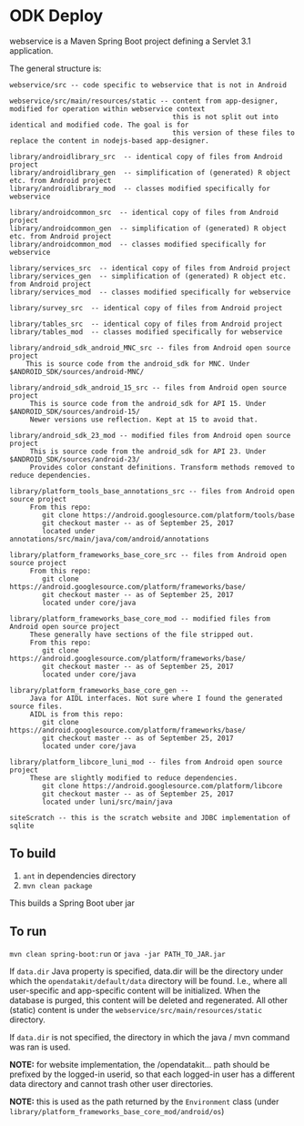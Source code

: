 # ODK Deploy

webservice is a Maven Spring Boot project defining a Servlet 3.1 application.

The general structure is:

```
webservice/src -- code specific to webservice that is not in Android

webservice/src/main/resources/static -- content from app-designer, modified for operation within webservice context
                                        this is not split out into identical and modified code. The goal is for 
                                        this version of these files to replace the content in nodejs-based app-designer.

library/androidlibrary_src  -- identical copy of files from Android project
library/androidlibrary_gen  -- simplification of (generated) R object etc. from Android project
library/androidlibrary_mod  -- classes modified specifically for webservice

library/androidcommon_src  -- identical copy of files from Android project
library/androidcommon_gen  -- simplification of (generated) R object etc. from Android project
library/androidcommon_mod  -- classes modified specifically for webservice

library/services_src  -- identical copy of files from Android project
library/services_gen  -- simplification of (generated) R object etc. from Android project
library/services_mod  -- classes modified specifically for webservice

library/survey_src  -- identical copy of files from Android project

library/tables_src  -- identical copy of files from Android project
library/tables_mod  -- classes modified specifically for webservice

library/android_sdk_android_MNC_src -- files from Android open source project
	This is source code from the android_sdk for MNC. Under $ANDROID_SDK/sources/android-MNC/

library/android_sdk_android_15_src -- files from Android open source project
     This is source code from the android_sdk for API 15. Under $ANDROID_SDK/sources/android-15/
	 Newer versions use reflection. Kept at 15 to avoid that.

library/android_sdk_23_mod -- modified files from Android open source project
     This is source code from the android_sdk for API 23. Under $ANDROID_SDK/sources/android-23/
	 Provides color constant definitions. Transform methods removed to reduce dependencies.
	 
library/platform_tools_base_annotations_src -- files from Android open source project
     From this repo: 
		git clone https://android.googlesource.com/platform/tools/base
		git checkout master -- as of September 25, 2017
		located under annotations/src/main/java/com/android/annotations
	 
library/platform_frameworks_base_core_src -- files from Android open source project
	 From this repo:
		git clone https://android.googlesource.com/platform/frameworks/base/
		git checkout master -- as of September 25, 2017
		located under core/java

library/platform_frameworks_base_core_mod -- modified files from Android open source project
	 These generally have sections of the file stripped out.
	 From this repo:
		git clone https://android.googlesource.com/platform/frameworks/base/
		git checkout master -- as of September 25, 2017
		located under core/java

library/platform_frameworks_base_core_gen -- 
	 Java for AIDL interfaces. Not sure where I found the generated source files.
	 AIDL is from this repo:
		git clone https://android.googlesource.com/platform/frameworks/base/
		git checkout master -- as of September 25, 2017
		located under core/java

library/platform_libcore_luni_mod -- files from Android open source project
	 These are slightly modified to reduce dependencies.
        git clone https://android.googlesource.com/platform/libcore
		git checkout master -- as of September 25, 2017
		located under luni/src/main/java

siteScratch -- this is the scratch website and JDBC implementation of sqlite
```

## To build

1. `ant` in dependencies directory
2. `mvn clean package`

This builds a Spring Boot uber jar

## To run

`mvn clean spring-boot:run` or `java -jar PATH_TO_JAR.jar`

If `data.dir` Java property is specified, 
data.dir will be the directory under which the `opendatakit/default/data` directory will be found.
I.e., where all user-specific and app-specific content will be initialized.
When the database is purged, this content will be deleted and regenerated.
All other (static) content is under the `webservice/src/main/resources/static` directory.

If `data.dir` is not specified, the directory in which the java / mvn command was ran is used. 

**NOTE:** for website implementation, the /opendatakit... path should be prefixed by the logged-in 
userid, so that each logged-in user has a different data directory and cannot trash other 
user directories.

**NOTE:** this is used as the path returned by the `Environment` class 
(under `library/platform_frameworks_base_core_mod/android/os`)
